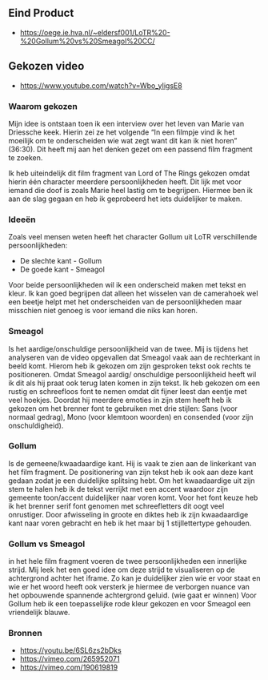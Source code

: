 ## Eind Product

- https://oege.ie.hva.nl/~eldersf001/LoTR%20-%20Gollum%20vs%20Smeagol%20CC/

## Gekozen video

- https://www.youtube.com/watch?v=Wbo_yIigsE8

### Waarom gekozen 
Mijn idee is ontstaan toen ik een interview over het leven van Marie van Driessche keek. Hierin zei ze het volgende “In een filmpje vind ik het moeilijk om te onderscheiden wie wat zegt want dit kan ik niet horen” (36:30). Dit heeft mij aan het denken gezet om een passend film fragment te zoeken.

Ik heb uiteindelijk dit film fragment van Lord of The Rings gekozen omdat hierin één character 
meerdere persoonlijkheden heeft. Dit lijk met voor iemand die doof is zoals Marie heel lastig om te begrijpen. Hiermee ben ik aan de slag gegaan en heb ik geprobeerd het iets duidelijker te maken. 

### Ideeën
Zoals veel mensen weten heeft het character Gollum uit LoTR verschillende persoonlijkheden: 

- De slechte kant - Gollum
- De goede kant - Smeagol 

Voor beide persoonlijkheden wil ik een onderscheid maken met tekst en kleur. Ik kan goed begrijpen dat alleen het wisselen van de camerahoek wel een beetje helpt met het onderscheiden van de persoonlijkheden maar misschien niet genoeg is voor iemand die niks kan horen.

### Smeagol
Is het aardige/onschuldige persoonlijkheid van de twee. Mij is tijdens het analyseren van de video opgevallen dat Smeagol vaak aan de rechterkant in beeld komt. Hierom heb ik gekozen om zijn gesproken tekst ook rechts te positioneren. Omdat Smeagol aardig/ onschuldige persoonlijkheid heeft wil ik dit als hij praat ook terug laten komen in zijn tekst. Ik heb gekozen om een rustig en schreefloos font te nemen omdat dit fijner leest dan eentje met veel hoekjes. Doordat hij meerdere emoties in zijn stem heeft heb ik gekozen om het brenner font te gebruiken met drie stijlen: Sans (voor normaal gedrag), Mono (voor klemtoon woorden) en consended (voor zijn onschuldigheid). 

### Gollum
Is de gemeene/kwaadaardige kant. Hij is vaak te zien aan de linkerkant van het film fragment. De positionering van zijn tekst heb ik ook aan deze kant gedaan zodat je een duidelijke splitsing hebt.
Om het kwaadaardige uit zijn stem te halen heb ik de tekst verrijkt met een accent waardoor zijn gemeente toon/accent duidelijker naar voren komt. Voor het font keuze heb ik het brenner serif font genomen met schreefletters dit oogt veel onrustiger. Door afwisseling in groote en diktes heb ik zijn kwaadaardige kant naar voren gebracht en heb ik het maar bij 1 stijllettertype gehouden. 

### Gollum vs Smeagol
in het hele film fragment voeren de twee persoonlijkheden een innerlijke strijd. Mij leek het een goed idee om deze strijd te visualiseren op de achtergrond achter het iframe. Zo kan je duidelijker zien wie er voor staat en wie er het woord heeft ook versterk je hiermee de verborgen nuance van het opbouwende spannende achtergrond geluid. (wie gaat er winnen) Voor Gollum heb ik een toepasselijke rode kleur gekozen en voor Smeagol een vriendelijk blauwe.

### Bronnen
- https://youtu.be/6SL6zs2bDks
- https://vimeo.com/265952071
- https://vimeo.com/190619819 

